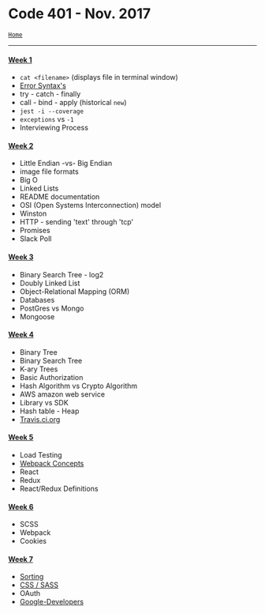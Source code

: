 # Code 401 - Nov. 2017
[`Home`](../README.md)
<hr>

#### [Week 1](LJ-code401-week1.md)
- `cat <filename>` (displays file in terminal window)
- [Error Syntax's](https://developer.mozilla.org/en-US/docs/Web/JavaScript/Reference/Global_Objects/Error)
- try - catch - finally
- call - bind - apply (historical `new`)
- `jest -i --coverage`
- `exceptions` vs `-1`
- Interviewing Process

#### [Week 2](LJ-code401-week2.md)
- Little Endian -vs- Big Endian
- image file formats
- Big O
- Linked Lists
- README documentation
- OSI (Open Systems Interconnection) model
- Winston
- HTTP - sending 'text' through 'tcp'
- Promises
- Slack Poll

#### [Week 3](LJ-code401-week3.md)
- Binary Search Tree - log2
- Doubly Linked List
- Object-Relational Mapping (ORM)
- Databases
- PostGres vs Mongo
- Mongoose

#### [Week 4](LJ-code401-week4.md)
- Binary Tree
- Binary Search Tree
- K-ary Trees
- Basic Authorization
- Hash Algorithm vs Crypto Algorithm
- AWS amazon web service
- Library vs SDK
- Hash table - Heap
- [Travis.ci.org](https://travis-ci.org)

#### [Week 5](LJ-code401-week5.md)
- Load Testing
- [Webpack Concepts](https://webpack.js.org/concepts/)
- React
- Redux
- React/Redux Definitions

#### [Week 6](LJ-code401-week6.md)
- SCSS
- Webpack
- Cookies

#### [Week 7](LJ-code401-week7.md)
- [Sorting](https://en.wikipedia.org/wiki/Sorting_algorithm) 
- [CSS / SASS](http://sass-lang.com/guide)
- OAuth
- [Google-Developers](developers.google.com)
